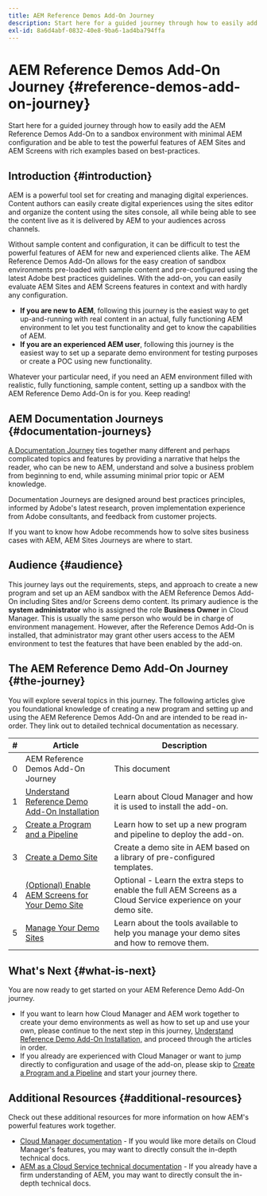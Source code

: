 ```yaml
---
title: AEM Reference Demos Add-On Journey
description: Start here for a guided journey through how to easily add the AEM Reference Demos Add-On to a sandbox environment with minimal AEM configuration and be able to test the powerful features of AEM with rich examples based on best-practices.
exl-id: 8a6d4abf-0832-40e8-9ba6-1ad4ba794ffa
---
```

# AEM Reference Demos Add-On Journey {#reference-demos-add-on-journey}

Start here for a guided journey through how to easily add the AEM Reference Demos Add-On to a sandbox environment with minimal AEM configuration and be able to test the powerful features of AEM Sites and AEM Screens with rich examples based on best-practices.

## Introduction {#introduction}

AEM is a powerful tool set for creating and managing digital experiences. Content authors can easily create digital experiences using the sites editor and organize the content using the sites console, all while being able to see the content live as it is delivered by AEM to your audiences across channels.

Without sample content and configuration, it can be difficult to test the powerful features of AEM for new and experienced clients alike. The AEM Reference Demos Add-On allows for the easy creation of sandbox environments pre-loaded with sample content and pre-configured using the latest Adobe best practices guidelines. With the add-on, you can easily evaluate AEM Sites and AEM Screens features in context and with hardly any configuration.

* **If you are new to AEM**, following this journey is the easiest way to get up-and-running with real content in an actual, fully functioning AEM environment to let you test functionality and get to know the capabilities of AEM.
* **If you are an experienced AEM user**, following this journey is the easiest way to set up a separate demo environment for testing purposes or create a POC using new functionality.

Whatever your particular need, if you need an AEM environment filled with realistic, fully functioning, sample content, setting up a sandbox with the AEM Reference Demo Add-On is for you. Keep reading!

## AEM Documentation Journeys {#documentation-journeys}

[A Documentation Journey](/help/journey-documentation/documentation-journeys.md) ties together many different and perhaps complicated topics and features by providing a narrative that helps the reader, who can be new to AEM, understand and solve a business problem from beginning to end, while assuming minimal prior topic or AEM knowledge.

Documentation Journeys are designed around best practices principles, informed by Adobe's latest research, proven implementation experience from Adobe consultants, and feedback from customer projects.

If you want to know how Adobe recommends how to solve sites business cases with AEM, AEM Sites Journeys are where to start.

## Audience {#audience}

This journey lays out the requirements, steps, and approach to create a new program and set up an AEM sandbox with the AEM Reference Demos Add-On including Sites and/or Screens demo content. Its primary audience is the **system administrator** who is assigned the role **Business Owner** in Cloud Manager. This is usually the same person who would be in charge of environment management. However, after the Reference Demos Add-On is installed, that administrator may grant other users access to the AEM environment to test the features that have been enabled by the add-on.

## The AEM Reference Demo Add-On Journey {#the-journey}

You will explore several topics in this journey. The following articles give you foundational knowledge of creating a new program and setting up and using the AEM Reference Demos Add-On and are intended to be read in-order. They link out to detailed technical documentation as necessary.

|#|Article|Description|
|---|---|---|
|0|AEM Reference Demos Add-On Journey|This document|
|1|[Understand Reference Demo Add-On Installation](installation.md)|Learn about Cloud Manager and how it is used to install the add-on.|
|2|[Create a Program and a Pipeline](create-program.md)|Learn how to set up a new program and pipeline to deploy the add-on.|
|3|[Create a Demo Site](create-site.md)|Create a demo site in AEM based on a library of pre-configured templates.|
|4|[(Optional) Enable AEM Screens for Your Demo Site](screens.md)|Optional - Learn the extra steps to enable the full AEM Screens as a Cloud Service experience on your demo site.|
|5|[Manage Your Demo Sites](manage.md)|Learn about the tools available to help you manage your demo sites and how to remove them.|

## What's Next {#what-is-next}

You are now ready to get started on your AEM Reference Demo Add-On journey.

* If you want to learn how Cloud Manager and AEM work together to create your demo environments as well as how to set up and use your own, please continue to the next step in this journey, [Understand Reference Demo Add-On Installation,](installation.md) and proceed through the articles in order.
* If you already are experienced with Cloud Manager or want to jump directly to configuration and usage of the add-on, please skip to [Create a Program and a Pipeline](create-program.md) and start your journey there.

## Additional Resources {#additional-resources}

Check out these additional resources for more information on how AEM's powerful features work together.

* [Cloud Manager documentation](https://experienceleague.adobe.com/docs/experience-manager-cloud-service/onboarding/onboarding-concepts/cloud-manager-introduction.html) - If you would like more details on Cloud Manager's features, you may want to directly consult the in-depth technical docs.
* [AEM as a Cloud Service technical documentation](https://experienceleague.adobe.com/docs/experience-manager-cloud-service.html) - If you already have a firm understanding of AEM, you may want to directly consult the in-depth technical docs.
